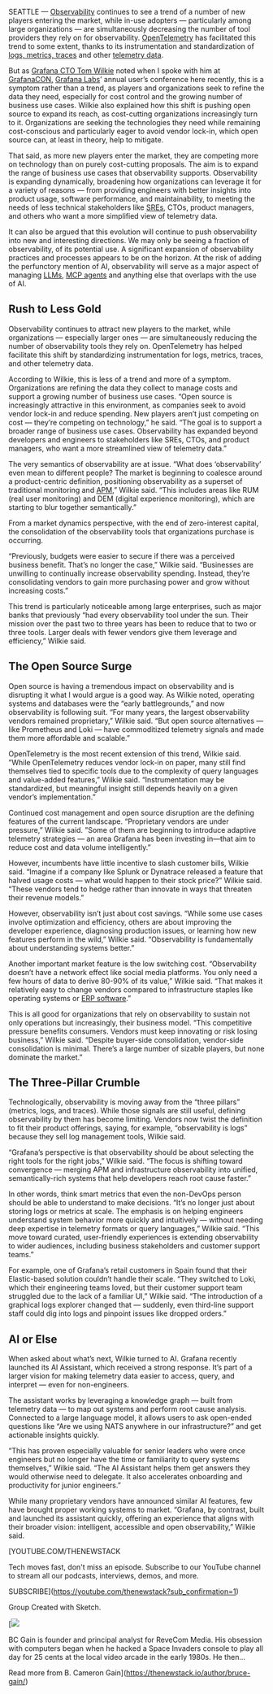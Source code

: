 SEATTLE — [Observability](https://thenewstack.io/observability/) continues to see a trend of a number of new players entering the market, while in-use adopters — particularly among large organizations — are simultaneously decreasing the number of tool providers they rely on for observability. [OpenTelemetry](https://thenewstack.io/what-is-opentelemetry/) has facilitated this trend to some extent, thanks to its instrumentation and standardization of [logs, metrics, traces](https://thenewstack.io/observability-2-0-or-just-logs-all-over-again/) and other [telemetry data](https://thenewstack.io/from-chaos-to-clarity-master-the-first-mile-of-observability/).

But as [Grafana CTO Tom Wilkie](https://uk.linkedin.com/in/tomwilkie) noted when I spoke with him at [GrafanaCON,](https://grafana.com/events/grafanacon/) [Grafana Labs](https://thenewstack.io/grafanas-ebpf-beyla-future-hinges-on-opentelemetry/)’ annual user’s conference here recently, this is a symptom rather than a trend, as players and organizations seek to refine the data they need, especially for cost control and the growing number of business use cases. Wilkie also explained how this shift is pushing open source to expand its reach, as cost-cutting organizations increasingly turn to it. Organizations are seeking the technologies they need while remaining cost-conscious and particularly eager to avoid vendor lock-in, which open source can, at least in theory, help to mitigate.

That said, as more new players enter the market, they are competing more on technology than on purely cost-cutting proposals. The aim is to expand the range of business use cases that observability supports. Observability is expanding dynamically, broadening how organizations can leverage it for a variety of reasons — from providing engineers with better insights into product usage, software performance, and maintainability, to meeting the needs of less technical stakeholders like [SREs](https://thenewstack.io/interrogate-your-software-with-ai-the-future-for-sres/), CTOs, product managers, and others who want a more simplified view of telemetry data.

It can also be argued that this evolution will continue to push observability into new and interesting directions. We may only be seeing a fraction of observability, of its potential use. A significant expansion of observability practices and processes appears to be on the horizon. At the risk of adding the perfunctory mention of AI, observability will serve as a major aspect of managing [LLMs](https://thenewstack.io/llm/), [MCP agents](https://thenewstack.io/mcp-the-missing-link-between-ai-agents-and-apis/) and anything else that overlaps with the use of AI.

## Rush to Less Gold

Observability continues to attract new players to the market, while organizations — especially larger ones — are simultaneously reducing the number of observability tools they rely on. OpenTelemetry has helped facilitate this shift by standardizing instrumentation for logs, metrics, traces, and other telemetry data.

According to Wilkie, this is less of a trend and more of a symptom. Organizations are refining the data they collect to manage costs and support a growing number of business use cases. “Open source is increasingly attractive in this environment, as companies seek to avoid vendor lock-in and reduce spending. New players aren’t just competing on cost — they’re competing on technology,” he said. “The goal is to support a broader range of business use cases. Observability has expanded beyond developers and engineers to stakeholders like SREs, CTOs, and product managers, who want a more streamlined view of telemetry data.”

The very semantics of observability are at issue. “What does ‘observability’ even mean to different people? The market is beginning to coalesce around a product-centric definition, positioning observability as a superset of traditional monitoring and [APM](https://thenewstack.io/the-impact-of-containerization-on-apm-strategies/),” Wilkie said. “This includes areas like RUM (real user monitoring) and DEM (digital experience monitoring), which are starting to blur together semantically.”

From a market dynamics perspective, with the end of zero-interest capital, the consolidation of the observability tools that organizations purchase is occurring.

“Previously, budgets were easier to secure if there was a perceived business benefit. That’s no longer the case,” Wilkie said. “Businesses are unwilling to continually increase observability spending. Instead, they’re consolidating vendors to gain more purchasing power and grow without increasing costs.”

This trend is particularly noticeable among large enterprises, such as major banks that previously “had every observability tool under the sun. Their mission over the past two to three years has been to reduce that to two or three tools. Larger deals with fewer vendors give them leverage and efficiency,” Wilkie said.

## The Open Source Surge

Open source is having a tremendous impact on observability and is disrupting it what I would argue is a good way. As Wilkie noted, operating systems and databases were the “early battlegrounds,” and now observability is following suit. “For many years, the largest observability vendors remained proprietary,” Wilkie said. “But open source alternatives — like Prometheus and Loki — have commoditized telemetry signals and made them more affordable and scalable.”

OpenTelemetry is the most recent extension of this trend, Wilkie said. ”While OpenTelemetry reduces vendor lock-in on paper, many still find themselves tied to specific tools due to the complexity of query languages and value-added features,” Wilkie said. “Instrumentation may be standardized, but meaningful insight still depends heavily on a given vendor’s implementation.”

Continued cost management and open source disruption are the defining features of the current landscape. “Proprietary vendors are under pressure,” Wilkie said. ”Some of them are beginning to introduce adaptive telemetry strategies — an area Grafana has been investing in—that aim to reduce cost and data volume intelligently.”

However, incumbents have little incentive to slash customer bills, Wilkie said. “Imagine if a company like Splunk or Dynatrace released a feature that halved usage costs — what would happen to their stock price?” Wilkie said. “These vendors tend to hedge rather than innovate in ways that threaten their revenue models.”

However, observability isn’t just about cost savings. “While some use cases involve optimization and efficiency, others are about improving the developer experience, diagnosing production issues, or learning how new features perform in the wild,” Wilkie said. “Observability is fundamentally about understanding systems better.”

Another important market feature is the low switching cost. “Observability doesn’t have a network effect like social media platforms. You only need a few hours of data to derive 80-90% of its value,” Wilkie said. “That makes it relatively easy to change vendors compared to infrastructure staples like operating systems or [ERP software](https://thenewstack.io/sap-simplifies-erp-data-access-for-developers/).”

This is all good for organizations that rely on observability to sustain not only operations but increasingly, their business model. “This competitive pressure benefits consumers. Vendors must keep innovating or risk losing business,” Wilkie said. “Despite buyer-side consolidation, vendor-side consolidation is minimal. There’s a large number of sizable players, but none dominate the market.”

## The Three-Pillar Crumble

Technologically, observability is moving away from the “three pillars” (metrics, logs, and traces). While those signals are still useful, defining observability by them has become limiting. Vendors now twist the definition to fit their product offerings, saying, for example, “observability is logs” because they sell log management tools, Wilkie said.

“Grafana’s perspective is that observability should be about selecting the right tools for the right jobs,” Wilkie said. “The focus is shifting toward convergence — merging APM and infrastructure observability into unified, semantically-rich systems that help developers reach root cause faster.”

In other words, think smart metrics that even the non-DevOps person should be able to understand to make decisions. “It’s no longer just about storing logs or metrics at scale. The emphasis is on helping engineers understand system behavior more quickly and intuitively — without needing deep expertise in telemetry formats or query languages,” Wilkie said. “This move toward curated, user-friendly experiences is extending observability to wider audiences, including business stakeholders and customer support teams.”

For example, one of Grafana’s retail customers in Spain found that their Elastic-based solution couldn’t handle their scale. “They switched to Loki, which their engineering teams loved, but their customer support team struggled due to the lack of a familiar UI,” Wilkie said. “The introduction of a graphical logs explorer changed that — suddenly, even third-line support staff could dig into logs and pinpoint issues like dropped orders.”

## AI or Else

When asked about what’s next, Wilkie turned to AI. Grafana recently launched its AI Assistant, which received a strong response. It’s part of a larger vision for making telemetry data easier to access, query, and interpret — even for non-engineers.

The assistant works by leveraging a knowledge graph — built from telemetry data — to map out systems and perform root cause analysis. Connected to a large language model, it allows users to ask open-ended questions like “Are we using NATS anywhere in our infrastructure?” and get actionable insights quickly.

“This has proven especially valuable for senior leaders who were once engineers but no longer have the time or familiarity to query systems themselves,” Wilkie said. “The AI Assistant helps them get answers they would otherwise need to delegate. It also accelerates onboarding and productivity for junior engineers.”

While many proprietary vendors have announced similar AI features, few have brought proper working systems to market. “Grafana, by contrast, built and launched its assistant quickly, offering an experience that aligns with their broader vision: intelligent, accessible and open observability,” Wilkie said.

[YOUTUBE.COM/THENEWSTACK

Tech moves fast, don't miss an episode. Subscribe to our YouTube
channel to stream all our podcasts, interviews, demos, and more.

SUBSCRIBE](https://youtube.com/thenewstack?sub_confirmation=1)

Group
Created with Sketch.

[![](https://cdn.thenewstack.io/media/2020/04/4d3b9442-bruce-gain.jpg)

BC Gain is founder and principal analyst for ReveCom Media. His obsession with computers began when he hacked a Space Invaders console to play all day for 25 cents at the local video arcade in the early 1980s. He then...

Read more from B. Cameron Gain](https://thenewstack.io/author/bruce-gain/)